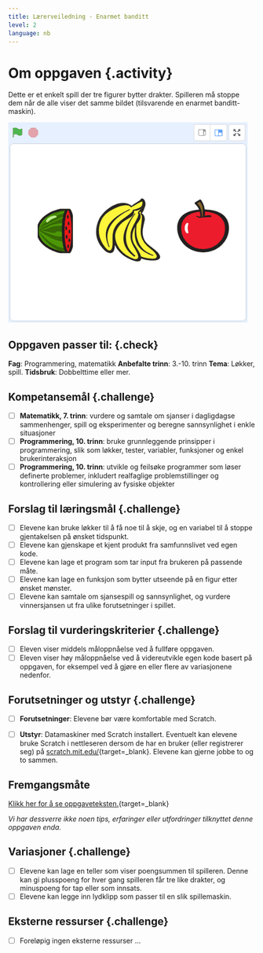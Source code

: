 ```yaml
---
title: Lærerveiledning - Enarmet banditt
level: 2
language: nb
---
```


# Om oppgaven {.activity}
Dette er et enkelt spill der tre figurer bytter drakter. Spilleren må
stoppe dem når de alle viser det samme bildet (tilsvarende en enarmet
banditt-maskin).

![](enarmet_banditt.png)

## Oppgaven passer til: {.check}
 __Fag__: Programmering, matematikk
__Anbefalte trinn__: 3.-10. trinn
__Tema__: Løkker, spill.
__Tidsbruk__: Dobbelttime eller mer.

## Kompetansemål {.challenge}

- [ ]  __Matematikk, 7. trinn__: vurdere og samtale om sjanser i dagligdagse sammenhenger, spill og eksperimenter og beregne sannsynlighet i enkle situasjoner
- [ ]  __Programmering, 10. trinn__: bruke grunnleggende prinsipper i programmering, slik som løkker, tester, variabler, funksjoner og enkel brukerinteraksjon
- [ ]  __Programmering, 10. trinn__: utvikle og feilsøke programmer som løser definerte problemer, inkludert realfaglige problemstillinger og kontrollering eller simulering av fysiske objekter

## Forslag til læringsmål {.challenge}

- [ ] Elevene kan bruke løkker til å få noe til å skje, og en variabel til å stoppe gjentakelsen på ønsket tidspunkt.
- [ ] Elevene kan gjenskape et kjent produkt fra samfunnslivet ved egen kode.
- [ ] Elevene kan lage et program som tar input fra brukeren på passende måte.
- [ ] Elevene kan lage en funksjon som bytter utseende på en figur etter ønsket mønster.
- [ ] Elevene kan samtale om sjansespill og sannsynlighet, og vurdere vinnersjansen ut fra ulike forutsetninger i spillet.

## Forslag til vurderingskriterier {.challenge}

- [ ] Eleven viser middels måloppnåelse ved å fullføre oppgaven.
- [ ] Eleven viser høy måloppnåelse ved å videreutvikle egen kode basert på oppgaven, for eksempel ved å gjøre en eller flere av variasjonene nedenfor.

## Forutsetninger og utstyr {.challenge}
- [ ]  __Forutsetninger__: Elevene bør være komfortable med Scratch.

- [ ] __Utstyr__: Datamaskiner med Scratch installert. Eventuelt kan elevene bruke Scratch i nettleseren dersom de har en bruker (eller registrerer seg) på [scratch.mit.edu/](http://scratch.mit.edu/){target=_blank}. Elevene kan gjerne jobbe to og to sammen.

## Fremgangsmåte
[Klikk her for å se oppgaveteksten.](../enarmet_banditt/enarmet_banditt.html){target=_blank}

_Vi har dessverre ikke noen tips, erfaringer eller utfordringer tilknyttet denne oppgaven enda._

## Variasjoner {.challenge}
- [ ]  Elevene kan lage en teller som viser poengsummen til spilleren. Denne kan gi plusspoeng for hver gang spilleren får tre like drakter, og minuspoeng for tap eller som innsats.
- [ ]  Elevene kan legge inn lydklipp som passer til en slik spillemaskin.

## Eksterne ressurser {.challenge}
- [ ] Foreløpig ingen eksterne ressurser ...
